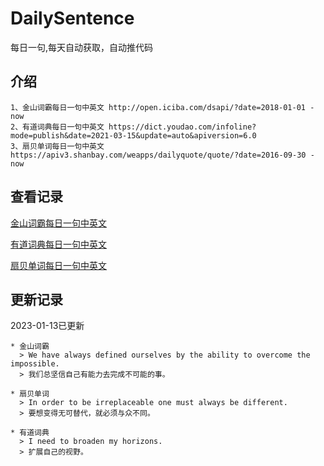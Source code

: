 # DailySentence

每日一句,每天自动获取，自动推代码

## 介绍

```
1、金山词霸每日一句中英文 http://open.iciba.com/dsapi/?date=2018-01-01 - now
2、有道词典每日一句中英文 https://dict.youdao.com/infoline?mode=publish&date=2021-03-15&update=auto&apiversion=6.0
3、扇贝单词每日一句中英文 https://apiv3.shanbay.com/weapps/dailyquote/quote/?date=2016-09-30 - now
```

## 查看记录

[金山词霸每日一句中英文](./data/iciba/)

[有道词典每日一句中英文](./data/youdao/)

[扇贝单词每日一句中英文](./data/shanbay/)

## 更新记录
2023-01-13已更新 
```
* 金山词霸
  > We have always defined ourselves by the ability to overcome the impossible.
  > 我们总坚信自己有能力去完成不可能的事。

* 扇贝单词
  > In order to be irreplaceable one must always be different.
  > 要想变得无可替代，就必须与众不同。

* 有道词典
  > I need to broaden my horizons.
  > 扩展自己的视野。

```
